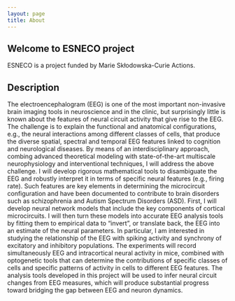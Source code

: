 ```yaml
---
layout: page
title: About
---
```


## Welcome to ESNECO project 

ESNECO is a project funded by Marie Skłodowska-Curie Actions.

## Description 

The electroencephalogram (EEG) is one of the most important non-invasive brain imaging tools in neuroscience and in the
clinic, but surprisingly little is known about the features of neural circuit activity that give rise to the EEG. The challenge 
is to explain the functional and anatomical configurations, e.g., the neural interactions among different classes of cells, that
produce the diverse spatial, spectral and temporal EEG features linked to cognition and neurological diseases. By means of
an interdisciplinary approach, combing advanced theoretical modeling with state-of-the-art multiscale neurophysiology and
interventional techniques, I will address the above challenge. I will develop rigorous mathematical tools to disambiguate the
EEG and robustly interpret it in terms of specific neural features (e.g., firing rate). Such features are key elements in
determining the microcircuit configuration and have been documented to contribute to brain disorders such as schizophrenia
and Autism Spectrum Disorders (ASD). First, I will develop neural network models that include the key components of
cortical microcircuits. I will then turn these models into accurate EEG analysis tools by fitting them to empirical data to
“invert”, or translate back, the EEG into an estimate of the neural parameters. In particular, I am interested in studying the
relationship of the EEG with spiking activity and synchrony of excitatory and inhibitory populations. The experiments will
record simultaneously EEG and intracortical neural activity in mice, combined with optogenetic tools that can determine the
contributions of specific classes of cells and specific patterns of activity in cells to different EEG features. The analysis 
tools developed in this project will be used to infer neural circuit changes from EEG measures, which will produce substantial
progress toward bridging the gap between EEG and neuron dynamics.
